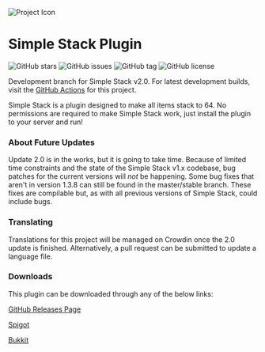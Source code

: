 ![Project Icon](https://user-images.githubusercontent.com/58639173/90967216-ffc61900-e4a9-11ea-88bc-169dd28c8735.png)

# Simple Stack Plugin
![GitHub stars](https://img.shields.io/github/stars/Mikedeejay2/SimpleStackPlugin)
![GitHub issues](https://img.shields.io/github/issues/Mikedeejay2/SimpleStackPlugin)
![GitHub tag](https://img.shields.io/github/tag/Mikedeejay2/SimpleStackPlugin)
![GitHub license](https://img.shields.io/github/license/Mikedeejay2/SimpleStackPlugin)

Development branch for Simple Stack v2.0. For latest development builds, visit the 
[GitHub Actions](https://github.com/Mikedeejay2/SimpleStackPlugin/actions) for this project.

Simple Stack is a plugin designed to make all items stack to 64. No permissions are required to make Simple Stack work,
just install the plugin to your server and run!

### About Future Updates
Update 2.0 is in the works, but it is going to take time. Because of limited time constraints and the state of the
Simple Stack v1.x codebase, bug patches for the current versions will *not* be happening. Some bug fixes that aren't in
version 1.3.8 can still be found in the master/stable branch. These fixes are compilable but, as with all previous
versions of Simple Stack, could include bugs.

### Translating
Translations for this project will be managed on Crowdin once the 2.0 update is finished. Alternatively, a pull request
can be submitted to update a language file.

### Downloads
This plugin can be downloaded through any of the below links:

[GitHub Releases Page](https://github.com/Mikedeejay2/SimpleStackPlugin/releases)

[Spigot](https://www.spigotmc.org/resources/simple-stack.83044/)

[Bukkit](https://dev.bukkit.org/projects/simple-stack)
